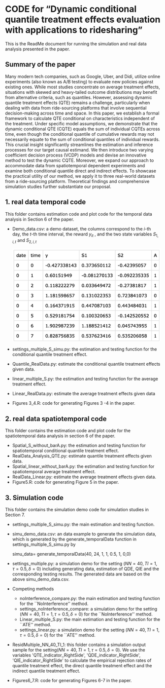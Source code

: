 # CODE for “Dynamic conditional quantile treatment effects evaluation with applications to ridesharing”
This is the ReadMe document for running the simulation and real data analysis presented in the paper.

## Summary of the paper

Many modern tech companies, such as Google, Uber, and Didi, utilize online experiments (also known as A/B testing) to evaluate new policies against existing ones. While most studies concentrate on average treatment effects, situations with skewed and heavy-tailed outcome distributions may benefit from alternative criteria, such as quantiles. However, assessing dynamic quantile treatment effects (QTE) remains a challenge, particularly when dealing with data from ride-sourcing platforms that involve sequential decision-making across time and space. In this paper, we establish a formal framework to calculate QTE conditional on characteristics independent of the treatment. Under specific model assumptions, we demonstrate that the dynamic conditional QTE (CQTE) equals the sum of individual CQTEs across time, even though the conditional quantile of cumulative rewards may not necessarily equate to the sum of conditional quantiles of individual rewards. This crucial insight significantly streamlines the estimation and inference processes for our target causal estimand.  We then introduce two varying coefficient decision process (VCDP) models and devise an innovative method to test the dynamic CQTE. Moreover, we expand our approach to accommodate data from spatiotemporal dependent experiments and examine both conditional quantile direct and indirect effects. To showcase the practical utility of our method, we apply it to three real-world datasets from a ride-sourcing platform. Theoretical findings and comprehensive simulation studies further substantiate our proposal.

## 1. real data temporal code
This folder contains estimation code and plot code for the temporal data analysis in Section 6 of the paper.

* Demo_data.csv: a demo dataset, the columns correspond to the $i$-th day, the $t$-th time interval, the reward $y_{it}$ , and the two state variables $S_{1, i,t}$ and $S_{2, i,t}$

  ![Demo_data.csv](https://github.com/BIG-S2/CQSTVCM/blob/main/excelscreenshot.png)

*  settings_multiple_S_simu.py: the estimation and testing function for the conditional quantile treatment effect.

* Quantile_RealData.py: estimate the conditional quantile treatment effects given data.

* linear_multiple_S.py: the estimation and testing function for the average treatment effect.

* Linear_RealData.py: estimate the average treatment effects given data

* Figures 3_4.R: code for generating Figures 3 -4 in the paper.

## 2. real data spatiotemporal code

This folder contains the estimation code and plot code for the spatiotemporal data analysis in section 6 of the paper.

*  Spatial_S_without_barA.py: the estimation and testing function for spatiotemporal conditional quantile treatment effect.
* RealData_Analysis_QTE.py: estimate quantile treatment effects given data.
* Spatial_linear_without_barA.py: the estimation and testing function for spatiotemporal average treatment effect.
* RealData_Linear.py: estimate the average treatment effects given data.
* Figure5.R: code for generating Figure 5 in the paper.

## 3. Simulation code

This folder contains the simulation demo code for simulation studies in Section 7.

*  settings_multiple_S_simu.py: the main estimation and testing function.

* simu_demo_data.csv: an data example to generate the simulation data, which is generated by the generate_temporalData function in settings_multiple_S_simu.py by 

  simu_data= generate_temporalData(40, 24, 1, 1, 0.5, 1, 0,0)

* settings_multiple.py: a simulation demo for the setting $(NN=40, TI=1, \tau=0.5, \delta=0)$ including generating data, estimation of QDE, QIE and the corresponding testing results. The generated data are based on the above simu_demo_data.csv.

* Competing methods

  *   noInterference_compare.py: the main estimation and testing function for the ``NoInterference'' method.
  * settings_noInterference_compare: a simulation demo for the setting $(NN=40, TI=1, \tau=0.5, \delta=0)$ for the ``NoInterference'' method.
  * Linear_multiple_S.py: the main estimation and testing function for the ``ATE'' method.
  * settings_linear.py: a simulation demo for the setting $(NN=40, TI=1, \tau=0.5, \delta=0)$ for the ``ATE'' method.

* ResidMultiple_NN_40_TI_1: this folder contains a simulation output sample for the setting$(NN=40, TI=1, \tau=0.5, \delta=0)$. We use the variables  'QTE_indicator_RightSide', 'QDE_indicator_RightSide', 'QIE_indicator_RightSide'  to calculate the empirical rejection rates of quantile treatment effect, the direct quantile treatment effect and the indirect quantile treatment effect.

* Figures6_7.R: code for generating Figures 6-7 in the paper.













